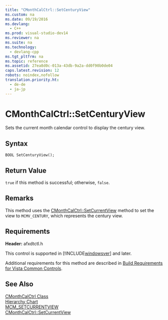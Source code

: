 ```yaml
---
title: "CMonthCalCtrl::SetCenturyView"
ms.custom: na
ms.date: 09/19/2016
ms.devlang: 
  - C++
ms.prod: visual-studio-dev14
ms.reviewer: na
ms.suite: na
ms.technology: 
  - devlang-cpp
ms.tgt_pltfrm: na
ms.topic: reference
ms.assetid: 27ea8d0c-013a-43db-9a2a-dd0f90b0de04
caps.latest.revision: 12
robots: noindex,nofollow
translation.priority.ht: 
  - de-de
  - ja-jp
---
```

# CMonthCalCtrl::SetCenturyView
Sets the current month calendar control to display the century view.  
  
## Syntax  
  
```  
BOOL SetCenturyView();  
```  
  
## Return Value  
 `true` if this method is successful; otherwise, `false`.  
  
## Remarks  
 This method uses the [CMonthCalCtrl::SetCurrentView](../vs140/CMonthCalCtrl--SetCurrentView.md) method to set the view to `MCMV_CENTURY`, which represents the century view.  
  
## Requirements  
 **Header:** afxdtctl.h  
  
 This control is supported in [!INCLUDE[windowsver](../vs140/includes/windowsver_md.md)] and later.  
  
 Additional requirements for this method are described in [Build Requirements for Vista Common Controls](../vs140/Build-Requirements-for-Windows-Vista-Common-Controls.md).  
  
## See Also  
 [CMonthCalCtrl Class](../vs140/CMonthCalCtrl-Class.md)   
 [Hierarchy Chart](../vs140/Hierarchy-Chart.md)   
 [MCM_SETCURRENTVIEW](http://msdn.microsoft.com/library/windows/desktop/bb760998)   
 [CMonthCalCtrl::SetCurrentView](../vs140/CMonthCalCtrl--SetCurrentView.md)